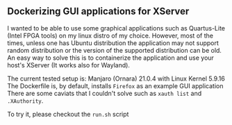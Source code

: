 ## Dockerizing GUI applications for XServer

I wanted to be able to use some graphical applications such as Quartus-Lite (Intel FPGA tools) on my linux distro of my choice. However, most of the times, unless one has Ubuntu distribution the application may not support random distribution or the version of the supported distribution can be old. An easy way to solve this is to containerize the application and use your host's XServer (It works also for Wayland).

The current tested setup is: Manjaro (Ornara) 21.0.4 with Linux Kernel 5.9.16
The Dockerfile is, by default, installs `Firefox` as an example GUI application
There are some caviats that I couldn't solve such as `xauth list` and `.XAuthority`.

To try it, please checkout the `run.sh` script
